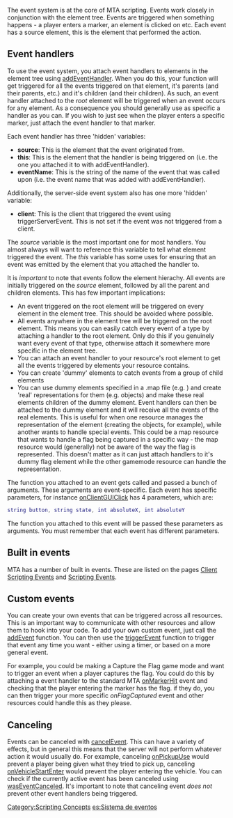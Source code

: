 The event system is at the core of MTA scripting. Events work closely in conjunction with the element tree. Events are triggered when something happens - a player enters a marker, an element is clicked on etc. Each event has a source element, this is the element that performed the action.

Event handlers
--------------

To use the event system, you attach event handlers to elements in the element tree using [addEventHandler](/docs/addEventHandler.md "wikilink"). When you do this, your function will get triggered for all the events triggered on that element, it's parents (and their parents, etc.) and it's children (and their children). As such, an event handler attached to the *root* element will be triggered when an event occurs for any element. As a consequence you should generally use as specific a handler as you can. If you wish to just see when the player enters a specific marker, just attach the event handler to that marker.

Each event handler has three 'hidden' variables:

-   **source**: This is the element that the event originated from.
-   **this**: This is the element that the handler is being triggered on (i.e. the one you attached it to with addEventHandler).
-   **eventName**: This is the string of the name of the event that was called upon (i.e. the event name that was added with addEventHandler).

Additionally, the server-side event system also has one more 'hidden' variable:

-   **client**: This is the client that triggered the event using triggerServerEvent. This is not set if the event was not triggered from a client.

The *source* variable is the most important one for most handlers. You almost always will want to reference this variable to tell what element triggered the event. The *this* variable has some uses for ensuring that an event was emitted by the element that you attached the handler to.

It is *important* to note that events follow the element hierachy. All events are initially triggered on the *source* element, followed by all the parent and children elements. This has few important implications:

-   An event triggered on the root element will be triggered on every element in the element tree. This should be avoided where possible.
-   All events anywhere in the element tree will be triggered on the root element. This means you can easily catch every event of a type by attaching a handler to the root element. Only do this if you genuinely want every event of that type, otherwise attach it somewhere more specific in the element tree.
-   You can attach an event handler to your resource's root element to get all the events triggered by elements your resource contains.
-   You can create 'dummy' elements to catch events from a group of child elements
-   You can use dummy elements specified in a .map file (e.g. <flag>) and create 'real' representations for them (e.g. objects) and make these real elements children of the dummy element. Event handlers can then be attached to the dummy element and it will receive all the events of the real elements. This is useful for when one resource manages the representation of the element (creating the objects, for example), while another wants to handle special events. This could be a map resource that wants to handle a flag being captured in a specific way - the map resource would (generally) not be aware of the way the flag is represented. This doesn't matter as it can just attach handlers to it's dummy flag element while the other gamemode resource can handle the representation.

The function you attached to an event gets called and passed a bunch of arguments. These arguments are event-specific. Each event has specific parameters, for instance [onClientGUIClick](/docs/onClientGUIClick.md "wikilink") has 4 parameters, which are:

``` lua
string button, string state, int absoluteX, int absoluteY
```

The function you attached to this event will be passed these parameters as arguments. You must remember that each event has different parameters.

Built in events
---------------

MTA has a number of built in events. These are listed on the pages [Client Scripting Events](/docs/Client_Scripting_Events.md "wikilink") and [Scripting Events](/Scripting_Events.md "wikilink").

Custom events
-------------

You can create your own events that can be triggered across all resources. This is an important way to communicate with other resources and allow them to hook into your code. To add your own custom event, just call the [addEvent](/docs/addEvent.md "wikilink") function. You can then use the [triggerEvent](/triggerEvent.md "wikilink") function to trigger that event any time you want - either using a timer, or based on a more general event.

For example, you could be making a Capture the Flag game mode and want to trigger an event when a player captures the flag. You could do this by attaching a event handler to the standard MTA [onMarkerHit](/docs/onMarkerHit.md "wikilink") event and checking that the player entering the marker has the flag. if they do, you can then trigger your more specific *onFlagCaptured* event and other resources could handle this as they please.

Canceling
---------

Events can be canceled with [cancelEvent](/docs/cancelEvent.md "wikilink"). This can have a variety of effects, but in general this means that the server will not perform whatever action it would usually do. For example, canceling [onPickupUse](/onPickupUse.md "wikilink") would prevent a player being given what they tried to pick up, canceling [onVehicleStartEnter](/onVehicleStartEnter.md "wikilink") would prevent the player entering the vehicle. You can check if the currently active event has been canceled using [wasEventCanceled](/wasEventCanceled.md "wikilink"). It's important to note that canceling event *does not* prevent other event handlers being triggered.

[Category:Scripting Concepts](/docs/Category:Scripting_Concepts.md "wikilink") [es:Sistema de eventos](/es:Sistema_de_eventos.md "wikilink")
